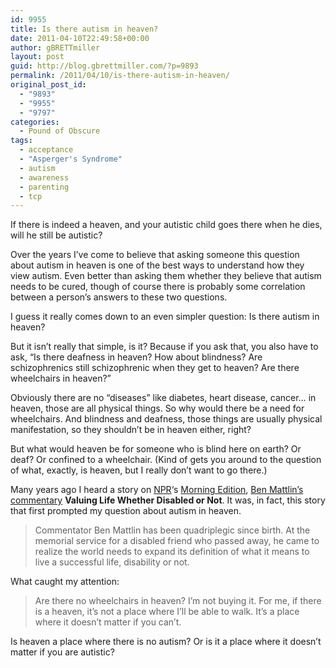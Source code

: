 ```yaml
---
id: 9955
title: Is there autism in heaven?
date: 2011-04-10T22:49:58+00:00
author: gBRETTmiller
layout: post
guid: http://blog.gbrettmiller.com/?p=9893
permalink: /2011/04/10/is-there-autism-in-heaven/
original_post_id:
  - "9893"
  - "9955"
  - "9797"
categories:
  - Pound of Obscure
tags:
  - acceptance
  - "Asperger's Syndrome"
  - autism
  - awareness
  - parenting
  - tcp
---
```

If there is indeed a heaven, and your autistic child goes there when he dies, will he still be autistic?

Over the years I&#8217;ve come to believe that asking someone this question about autism in heaven is one of the best ways to understand how they view autism. Even better than asking them whether they believe that autism needs to be cured, though of course there is probably some correlation between a person&#8217;s answers to these two questions.

I guess it really comes down to an even simpler question: Is there autism in heaven?

But it isn&#8217;t really that simple, is it? Because if you ask that, you also have to ask, &#8220;Is there deafness in heaven? How about blindness? Are schizophrenics still schizophrenic when they get to heaven? Are there wheelchairs in heaven?&#8221;

Obviously there are no &#8220;diseases&#8221; like diabetes, heart disease, cancer&#8230; in heaven, those are all physical things. So why would there be a need for wheelchairs. And blindness and deafness, those things are usually physical manifestation, so they shouldn&#8217;t be in heaven either, right?

But what would heaven be for someone who is blind here on earth? Or deaf? Or confined to a wheelchair. (Kind of gets you around to the question of what, exactly, is heaven, but I really don&#8217;t want to go there.)

Many years ago I heard a story on [NPR](http://www.npr.org/)&#8216;s [Morning Edition](http://www.npr.org/templates/rundowns/rundown.php?prgId=3), [Ben Mattlin&#8217;s commentary](http://www.npr.org/templates/story/story.php?storyId=5042181) <span style="font-weight:bold;">Valuing Life Whether Disabled or Not</span>. It was, in fact, this story that first prompted my question about autism in heaven.

> Commentator Ben Mattlin has been quadriplegic since birth. At the memorial service for a disabled friend who passed away, he came to realize the world needs to expand its definition of what it means to live a successful life, disability or not.

What caught my attention:

> Are there no wheelchairs in heaven? I&#8217;m not buying it. For me, if there is a heaven, it&#8217;s not a place where I&#8217;ll be able to walk. It&#8217;s a place where it doesn&#8217;t matter if you can&#8217;t.

Is heaven a place where there is no autism? Or is it a place where it doesn&#8217;t matter if you are autistic?